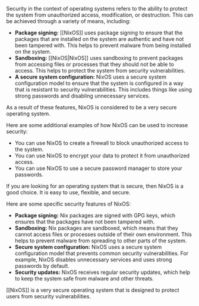 

Security in the context of operating systems refers to the ability to protect the system from unauthorized access, modification, or destruction. This can be achieved through a variety of means, including:

- **Package signing:** [[NixOS]] uses package signing to ensure that the packages that are installed on the system are authentic and have not been tampered with. This helps to prevent malware from being installed on the system.
- **Sandboxing:** [[NixOS|NixOS]] uses sandboxing to prevent packages from accessing files or processes that they should not be able to access. This helps to protect the system from security vulnerabilities.
- **A secure system configuration:** NixOS uses a secure system configuration model to ensure that the system is configured in a way that is resistant to security vulnerabilities. This includes things like using strong passwords and disabling unnecessary services.

As a result of these features, NixOS is considered to be a very secure operating system.

Here are some additional examples of how NixOS can be used to increase security:

- You can use NixOS to create a firewall to block unauthorized access to the system.
- You can use NixOS to encrypt your data to protect it from unauthorized access.
- You can use NixOS to use a secure password manager to store your passwords.

If you are looking for an operating system that is secure, then NixOS is a good choice. It is easy to use, flexible, and secure.

Here are some specific security features of NixOS:

- **Package signing:** Nix packages are signed with GPG keys, which ensures that the packages have not been tampered with.
- **Sandboxing:** Nix packages are sandboxed, which means that they cannot access files or processes outside of their own environment. This helps to prevent malware from spreading to other parts of the system.
- **Secure system configuration:** NixOS uses a secure system configuration model that prevents common security vulnerabilities. For example, NixOS disables unnecessary services and uses strong passwords by default.
- **Security updates:** NixOS receives regular security updates, which help to keep the system safe from malware and other threats.

[[NixOS]] is a very secure operating system that is designed to protect users from security vulnerabilities.